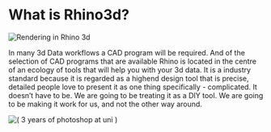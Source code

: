 # What is Rhino3d?

![Rendering in Rhino 3d](https://lh4.googleusercontent.com/aEo41xo37K6_WJZIaB7zIDEj-3a9hyvj2NijtRYnb8kQl1cD9LrWNgNxs0Q242wI_BYlOvdx2_r71kYIVSUQxEeIYjmRdttQfnZf3Yl1irRzkKkgez2LCEQdnuJHTGojKc1ulhOTCYo)

In many 3d Data workflows a CAD program will be required. And of the selection of CAD programs that are available Rhino is located in the centre of an ecology of tools that will help you with your 3d data. It is a industry standard because it is regarded as a highend design tool that is precise, detailed people love to present it as one thing specifically - complicated. It doesn’t have to be. We are going to be treating it as a DIY tool. We are going to be making it work for us, and not the other way around.

![\( 3 years of photoshop at uni \)](https://lh3.googleusercontent.com/FTSGPHIR5FyFMshmW-dVhiijkg8XIWHsDmAhhtBoYa6OI6aXeW33OLStbnlqGSBckCFT0d4OYcNiMULjs5QVnunZU_QlM1ybHgyMP_0HQ4G69yNk2q4GSfRFwai8Ybf1Zc4On-Wnv4w)



